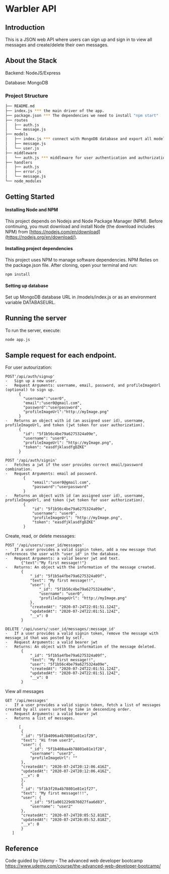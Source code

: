 # Warbler API

## Introduction

This is a JSON web API where users can sign up and sign in to view all messages and create/delete their own messages. 

## About the Stack

Backend: NodeJS/Express

Database: MongoDB

### Project Structure

  ```sh
  ├── README.md
  ├── index.js *** the main driver of the app. 
  ├── package.json *** The dependencies we need to install "npm start"
  ├── routes
  │   ├── auth.js 
  │   └── message.js
  ├── models
  │   ├── index.js *** connect with MongoDB database and export all models
  │   ├── message.js
  │   └── user.js
  ├── middleware
  │   └── auth.js *** middleware for user authentication and authorization
  ├── handlers
  │   ├── auth.js
  │   ├── error.js
  │   └── message.js  
  └── node_modules
  ```

## Getting Started

#### Installing Node and NPM

This project depends on Nodejs and Node Package Manager (NPM). Before continuing, you must download and install Node (the download includes NPM) from [https://nodejs.com/en/download](https://nodejs.org/en/download/).

#### Installing project dependencies

This project uses NPM to manage software dependencies. NPM Relies on the package.json file. After cloning, open your terminal and run:

```bash
npm install
```

#### Setting up database

Set up MongoDB database URL in /models/index.js or as an environment variable DATABASEURL.

## Running the server

To run the server, execute:

```bash
node app.js
```

## Sample request for each endpoint. 

For user autourization:
```
POST'/api/auth/signup'
-	Sign up a new user.
-	Request Arguments: username, email, password, and profileImageUrl (optional) to sign up.
      {
        "username":"user0",
        "email":"user0@gmail.com",
        "password":"userpassword",
        "profileImageUrl":"http://myImage.png"
      }
-	Returns an object with id (an assigned user id), username, profileImageUrl, and token (jwt token for user authorization).
      {
        "id": "5f1b56c4be79a6275324a09e",
        "username": "user0",
        "profileImageUrl": "http://myImage.png",
        "token": "easdfjklasdfgDZKE"
      }
 
POST '/api/auth/signin'
-	Fetches a jwt if the user provides correct email/password combination.
-	Request Arguments: email ad password.
    	{
			"email":"user0@gmail.com",
			"password":"userpassword"
       	}
-	Returns an object with id (an assigned user id), username, profileImageUrl, and token (jwt token for user authorization).
    	{
			"id": "5f1b56c4be79a6275324a09e",
			"username": "user0",
			"profileImageUrl": "http://myImage.png",
			"token": "easdfjklasdfgDZKE"
       	}
 ```
 
Create, read, or delete messages:
 ```
 POST '/api/users/:user_id/messages'
-	If a user provides a valid signin token, add a new message that references the user with "user_id" in the database.
-	Request Arguments: a valid bearer jwt and text. 
		{"text":"My first message!!"}
-	Returns: An object with the information of the message created.
		{
			"_id": "5f1b5a4fbe79a6275324a09f",
			"text": "My first message!!",
			"user": {
				"_id": "5f1b56c4be79a6275324a09e",
				"username": "user0",
				"profileImageUrl": "http://myImage.png"
			},
			"createdAt": "2020-07-24T22:01:51.124Z",
			"updatedAt": "2020-07-24T22:01:51.124Z",
			"__v": 0
		}

DELETE '/api/users/:user_id/messages/:message_id'
-	If a user provides a valid signin token, remove the message with message_id that was posted by self.
-	Request Arguments: a valid bearer jwt
-	Returns: An object with the information of the message deleted.
		{
			"_id": "5f1b5a4fbe79a6275324a09f",
			"text": "My first message!!",
			"user": "5f1b56c4be79a6275324a09e",
			"createdAt": "2020-07-24T22:01:51.124Z",
			"updatedAt": "2020-07-24T22:01:51.124Z",
			"__v": 0
		}
```

View all messages
 ```
 GET '/api/messages'
-	If a user provides a valid signin token, fetch a list of messages created by all users sorted by time in descending order.
-	Request Arguments: a valid bearer jwt
-	Returns a list of messages.

	   [
	    {
		"_id": "5f1b4096a4b78801e81e1f29",
		"text": "Hi from user3",
		"user": {
		    "_id": "5f1b408aa4b78801e81e1f28",
		    "username": "user3",
		    "profileImageUrl": ""
		},
		"createdAt": "2020-07-24T20:12:06.416Z",
		"updatedAt": "2020-07-24T20:12:06.416Z",
		"__v": 0
	    },
	    {
		"_id": "5f1b3f20a4b78801e81e1f27",
		"text": "My first message!!!",
		"user": {
		    "_id": "5f1a001229d876027faa6d83",
		    "username": "user2"
		},
		"createdAt": "2020-07-24T20:05:52.818Z",
		"updatedAt": "2020-07-24T20:05:52.818Z",
		"__v": 0
	    }
	]
```

## Reference
Code guided by Udemy - The advanced web developer bootcamp
https://www.udemy.com/course/the-advanced-web-developer-bootcamp/
